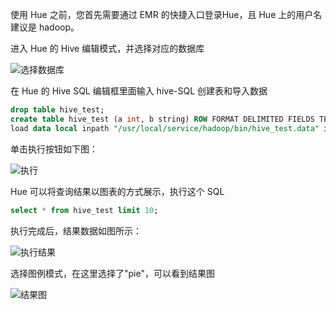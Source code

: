 使用 Hue 之前，您首先需要通过 EMR 的快捷入口登录Hue，且 Hue 上的用户名建议是 hadoop。

进入 Hue 的 Hive 编辑模式，并选择对应的数据库

![选择数据库](http://imgcache.tcecqpoc.fsphere.cn/image/mc.qcloudimg.com/static/img/c3e31e8338d7e6df80720becf819d2cd/5-8-1-1.png)

在 Hue 的 Hive SQL 编辑框里面输入 hive-SQL 创建表和导入数据

``` sql
drop table hive_test;
create table hive_test (a int, b string) ROW FORMAT DELIMITED FIELDS TERMINATED BY ’,’;
load data local inpath "/usr/local/service/hadoop/bin/hive_test.data" into table hive_t
```

单击执行按钮如下图：

![执行](http://imgcache.tcecqpoc.fsphere.cn/image/mc.qcloudimg.com/static/img/4e4de2b2e7cd5b7d67948b868582f508/5-8-1-2.png)

Hue 可以将查询结果以图表的方式展示，执行这个 SQL

``` sql
select * from hive_test limit 10;
```

执行完成后，结果数据如图所示：

![执行结果](http://imgcache.tcecqpoc.fsphere.cn/image/mc.qcloudimg.com/static/img/8dadf3d5017f54cd98ab265034301bb4/5-8-1-3.png)

选择图例模式，在这里选择了"pie"，可以看到结果图

![结果图](http://imgcache.tcecqpoc.fsphere.cn/image/mc.qcloudimg.com/static/img/d6df0d611093a07d841aad1376dc3a8b/5-8-1-4.png)
